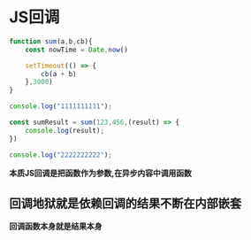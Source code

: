 # JS回调

```js
function sum(a,b,cb){
    const nowTime = Date.now()

    setTimeout(() => {
        cb(a + b)
    },3000)
}

console.log("1111111111");

const sumResult = sum(123,456,(result) => {
    console.log(result);
})

console.log("2222222222");
```

**本质JS回调是把函数作为参数,在异步内容中调用函数**

## 回调地狱就是依赖回调的结果不断在内部嵌套

**回调函数本身就是结果本身**
